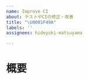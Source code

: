 ```yaml
---
name: Improve CI
about: テストやCIの修正・改善
title: "\U0001F49A"
labels: ''
assignees: hideyuki-matsuyama

---
```


# 概要
